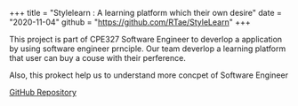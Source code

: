 +++
title = "Stylelearn : A learning platform which their own desire"
date = "2020-11-04"
github = "https://github.com/RTae/StyleLearn"
+++

This project is part of CPE327 Software Engineer to deverlop a application by using software engineer prnciple. Our team deverlop a learning platform that user can buy a couse with their perference.
<!--more-->

Also, this prokect help us to understand more concpet of Software Engineer

[GitHub Repository](https://github.com/RTae/StyleLearn)
